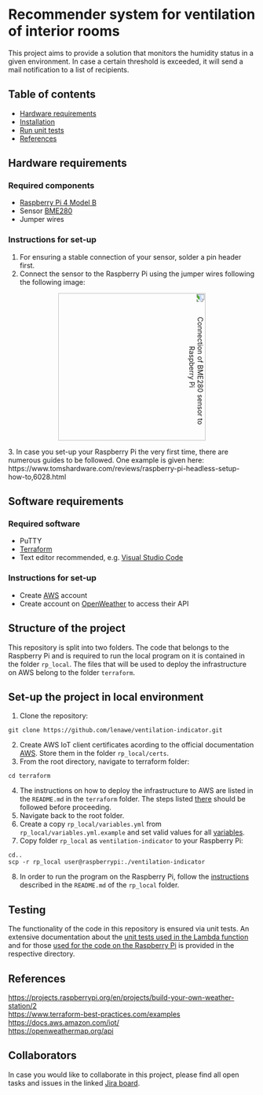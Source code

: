 # Recommender system for ventilation of interior rooms
This project aims to provide a solution that monitors the humidity status in a given environment. In case a certain threshold is exceeded, it will send a mail notification to a list of recipients.

## Table of contents
- [Hardware requirements](#hardware-requirements)
- [Installation](#installation)
- [Run unit tests](#run-unit-tests)
- [References](#references)

## Hardware requirements
### Required components
+ [Raspberry Pi 4 Model B](https://www.raspberrypi.com/products/raspberry-pi-4-model-b/)
+ Sensor [BME280](https://www.bosch-sensortec.com/products/environmental-sensors/humidity-sensors-bme280/)
+ Jumper wires

### Instructions for set-up
1. For ensuring a stable connection of your sensor, solder a pin header first.
2. Connect the sensor to the Raspberry Pi using the jumper wires following the following image:
<p align="center">
  <img src='https://pypi-camo.freetls.fastly.net/e1c7e61175cad5b70af740e8305ea3b1e50b1104/68747470733a2f2f692e696d6775722e636f6d2f38693373536c432e706e67' width='300' alt="Connection of BME280 sensor to Raspberry Pi" style="transform:rotate(90deg);">
</p>
3. In case you set-up your Raspberry Pi the very first time, there are numerous guides to be followed. One example is given here: https://www.tomshardware.com/reviews/raspberry-pi-headless-setup-how-to,6028.html

## Software requirements
### Required software
+ PuTTY
+ [Terraform](https://developer.hashicorp.com/terraform/tutorials/aws-get-started/install-cli)
+ Text editor recommended, e.g. [Visual Studio Code](https://code.visualstudio.com/)

### Instructions for set-up
+ Create [AWS](https://aws.amazon.com/) account
+ Create account on [OpenWeather](https://openweathermap.org/api) to access their API

## Structure of the project
This repository is split into two folders. The code that belongs to the Raspberry Pi and is required to run the local program on it is contained in the folder `rp_local`. The files that will be used to deploy the infrastructure on AWS belong to the folder `terraform`.

## Set-up the project in local environment
1. Clone the repository:
```
git clone https://github.com/lenawe/ventilation-indicator.git
```
2. Create AWS IoT client certificates acording to the official documentation [AWS](https://docs.aws.amazon.com/iot/latest/developerguide/device-certs-create.html). Store them in the folder ```rp_local/certs```.
3. From the root directory, navigate to terraform folder:
```
cd terraform
```
4. The instructions on how to deploy the infrastructure to AWS are listed in the `README.md` in the `terraform` folder. The steps listed [there](terraform/README.md) should be followed before proceeding.
5. Navigate back to the root folder.
6. Create a copy ```rp_local/variables.yml``` from ```rp_local/variables.yml.example``` and set valid values for all [variables](rp_local/README.md/#variables).
7. Copy folder ```rp_local``` as ```ventilation-indicator``` to your Raspberry Pi:
```
cd..
scp -r rp_local user@raspberrypi:./ventilation-indicator
```
8. In order to run the program on the Raspberry Pi, follow the [instructions](rp_local/README.md) described in the `README.md` of the `rp_local` folder.

## Testing
The functionality of the code in this repository is ensured via unit tests. An extensive documentation about the [unit tests used in the Lambda function](terraform/modules/lambda/test/TESTING.md) and for those [used for the code on the Raspberry Pi](rp_local/test/TESTING.md) is provided in the respective directory.

## References
https://projects.raspberrypi.org/en/projects/build-your-own-weather-station/2 </br>
https://www.terraform-best-practices.com/examples</br>
https://docs.aws.amazon.com/iot/</br>
https://openweathermap.org/api

## Collaborators
In case you would like to collaborate in this project, please find all open tasks and issues in the linked [Jira board](https://data-eng.atlassian.net/jira/software/projects/VI/boards/2).